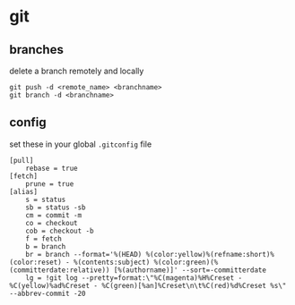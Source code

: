 # git

## branches
delete a branch remotely and locally
```
git push -d <remote_name> <branchname>
git branch -d <branchname>
```


## config
set these in your global `.gitconfig` file
```
[pull]
    rebase = true
[fetch]
    prune = true
[alias]
    s = status
    sb = status -sb
    cm = commit -m
    co = checkout
    cob = checkout -b
    f = fetch
    b = branch
    br = branch --format='%(HEAD) %(color:yellow)%(refname:short)%(color:reset) - %(contents:subject) %(color:green)(%(committerdate:relative)) [%(authorname)]' --sort=-committerdate
    lg = !git log --pretty=format:\"%C(magenta)%H%Creset - %C(yellow)%ad%Creset - %C(green)[%an]%Creset\n\t%C(red)%d%Creset %s\" --abbrev-commit -20
```
